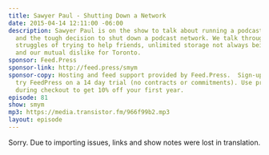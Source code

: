 ```yaml
---
title: Sawyer Paul - Shutting Down a Network
date: 2015-04-14 12:11:00 -06:00
description: Sawyer Paul is on the show to talk about running a podcast network -
  and the tough decision to shut down a podcast network. We talk through some of the
  struggles of trying to help friends, unlimited storage not always being unlimited
  and our mutual dislike for Toronto.
sponsor: Feed.Press
sponsor-link: http://feed.press/smym
sponsor-copy: Hosting and feed support provided by Feed.Press.  Sign-up today and
  try FeedPress on a 14 day trial (no contracts or commitments). Use promo code "smym"
  during checkout to get 10% off your first year.
episode: 81
show: smym
mp3: https://media.transistor.fm/966f99b2.mp3
layout: episode
---
```


Sorry. Due to importing issues, links and show notes were lost in translation.
